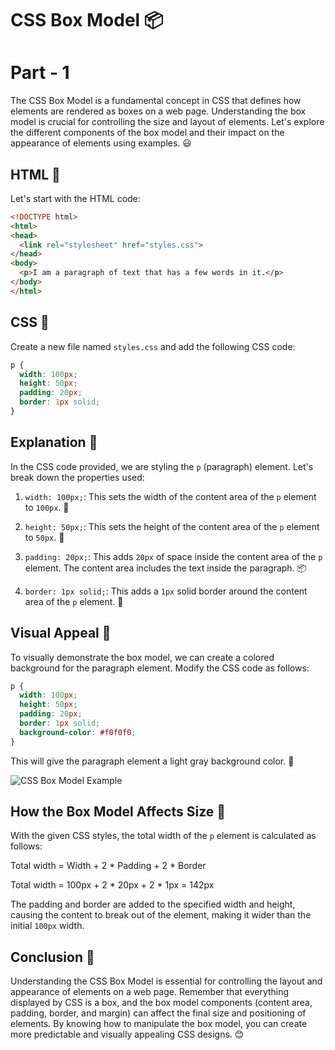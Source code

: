 # CSS Box Model 📦
# Part - 1
The CSS Box Model is a fundamental concept in CSS that defines how elements are rendered as boxes on a web page. Understanding the box model is crucial for controlling the size and layout of elements. Let's explore the different components of the box model and their impact on the appearance of elements using examples. 😃

## HTML 📝

Let's start with the HTML code:

```html
<!DOCTYPE html>
<html>
<head>
  <link rel="stylesheet" href="styles.css">
</head>
<body>
  <p>I am a paragraph of text that has a few words in it.</p>
</body>
</html>
```

## CSS 🎨

Create a new file named `styles.css` and add the following CSS code:

```css
p {
  width: 100px;
  height: 50px;
  padding: 20px;
  border: 1px solid;
}
```

## Explanation 🧐

In the CSS code provided, we are styling the `p` (paragraph) element. Let's break down the properties used:

1. `width: 100px;`: This sets the width of the content area of the `p` element to `100px`. 📏

2. `height: 50px;`: This sets the height of the content area of the `p` element to `50px`. 📐

3. `padding: 20px;`: This adds `20px` of space inside the content area of the `p` element. The content area includes the text inside the paragraph. 📦

4. `border: 1px solid;`: This adds a `1px` solid border around the content area of the `p` element. 🚧

## Visual Appeal 🌈

To visually demonstrate the box model, we can create a colored background for the paragraph element. Modify the CSS code as follows:

```css
p {
  width: 100px;
  height: 50px;
  padding: 20px;
  border: 1px solid;
  background-color: #f0f0f0;
}
```

This will give the paragraph element a light gray background color. 🎨


![CSS Box Model Example](visual_example.png)

## How the Box Model Affects Size 📐

With the given CSS styles, the total width of the `p` element is calculated as follows:

Total width = Width + 2 * Padding + 2 * Border

Total width = 100px + 2 * 20px + 2 * 1px = 142px

The padding and border are added to the specified width and height, causing the content to break out of the element, making it wider than the initial `100px` width.

## Conclusion 🏁

Understanding the CSS Box Model is essential for controlling the layout and appearance of elements on a web page. Remember that everything displayed by CSS is a box, and the box model components (content area, padding, border, and margin) can affect the final size and positioning of elements. By knowing how to manipulate the box model, you can create more predictable and visually appealing CSS designs. 😊
